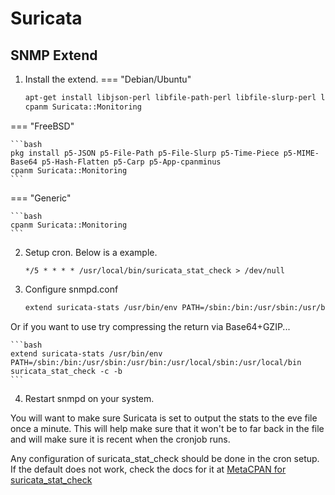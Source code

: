 
# Suricata

## SNMP Extend

1. Install the extend.
=== "Debian/Ubuntu"

    ```bash
    apt-get install libjson-perl libfile-path-perl libfile-slurp-perl libmime-base64-perl cpanminus
    cpanm Suricata::Monitoring
    ```

=== "FreeBSD"

    ```bash
    pkg install p5-JSON p5-File-Path p5-File-Slurp p5-Time-Piece p5-MIME-Base64 p5-Hash-Flatten p5-Carp p5-App-cpanminus
    cpanm Suricata::Monitoring
    ```

=== "Generic"

    ```bash
    cpanm Suricata::Monitoring
    ```


2. Setup cron. Below is a example.

    ```
    */5 * * * * /usr/local/bin/suricata_stat_check > /dev/null
    ```

3. Configure snmpd.conf

    ```bash
    extend suricata-stats /usr/bin/env PATH=/sbin:/bin:/usr/sbin:/usr/bin:/usr/local/sbin:/usr/local/bin suricata_stat_check -c
    ```

Or if you want to use try compressing the return via Base64+GZIP...

    ```bash
    extend suricata-stats /usr/bin/env PATH=/sbin:/bin:/usr/sbin:/usr/bin:/usr/local/sbin:/usr/local/bin suricata_stat_check -c -b
    ```

4. Restart snmpd on your system.

You will want to make sure Suricata is set to output the stats
to the eve file once a minute. This will help make sure that
it won't be to far back in the file and will make sure it is
recent when the cronjob runs.

Any configuration of suricata_stat_check should be done in the cron
setup. If the default does not work, check the docs for it at
[MetaCPAN for
suricata_stat_check](https://metacpan.org/dist/Suricata-Monitoring/view/bin/suricata_stat_check)
